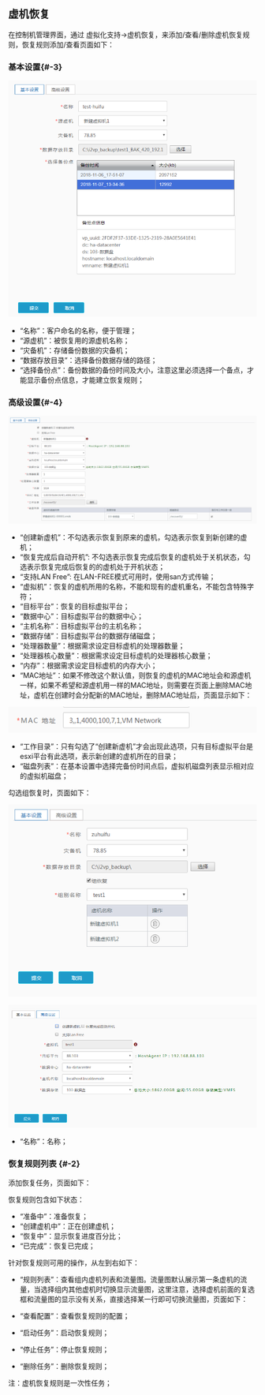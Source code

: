 ## 虚机恢复

在控制机管理界面，通过 虚拟化支持-&gt;虚机恢复，来添加/查看/删除虚机恢复规则，恢复规则添加/查看页面如下：

### 基本设置{#-3}

![说明: 1](/assets/V6.11811081018.png)

* “名称”：客户命名的名称，便于管理；
* “源虚机”：被恢复用的源虚机名称；
* “灾备机”：存储备份数据的灾备机；
* “数据存放目录”：选择备份数据存储的路径；
* “选择备份点”：备份数据的备份时间及大小，注意这里必须选择一个备点，才能显示备份点信息，才能建立恢复规则；

### 高级设置{#-4}

![说明: 1](/assets/V6.11811081019.png)

* “创建新虚机”：不勾选表示恢复到原来的虚机，勾选表示恢复到新创建的虚机；
* “恢复完成后自动开机”: 不勾选表示恢复完成后恢复的虚机处于关机状态，勾选表示恢复完成后恢复的的虚机处于开机状态；
* “支持LAN Free”: 在LAN-FREE模式可用时，使用san方式传输；
* “虚拟机”：恢复的虚机所用的名称，不能和现有的虚机重名，不能包含特殊字符；
* “目标平台”：恢复的目标虚拟平台；
* “数据中心”：目标虚拟平台的数据中心；
* “主机名称”：目标虚拟平台的主机名称；
* “数据存储”：目标虚拟平台的数据存储磁盘；
* “处理器数量”：根据需求设定目标虚机的处理器数量；
* “处理器核心数量”：根据需求设定目标虚机的处理器核心数量；
* “内存”：根据需求设定目标虚机的内存大小；
* “MAC地址”：如果不修改这个默认值，则恢复的虚机的MAC地址会和源虚机一样，如果不希望和源虚机用一样的MAC地址，则需要在页面上删除MAC地址，虚机在创建时会分配新的MAC地址，删除MAC地址后，页面显示如下：

![说明: 1](/assets/V6.11811081039.png)

* “工作目录”：只有勾选了“创建新虚机”才会出现此选项，只有目标虚拟平台是esxi平台有此选项，表示新创建的虚机所在的目录；
* “磁盘列表”：在基本设置中选择完备份时间点后，虚拟机磁盘列表显示相对应的虚拟机磁盘；

勾选组恢复时，页面如下：

![说明: 1](/assets/V6.11811081027.png)

![说明: 1](/assets/V6.11811081028.png)

* “名称”：名称；

### 恢复规则列表 {#-2}

添加恢复任务，页面如下：



恢复规则包含如下状态：

* “准备中”：准备恢复；
* “创建虚机中”：正在创建虚机；
* “恢复中”：显示恢复进度百分比；
* “已完成”：恢复已完成；

针对恢复规则可用的操作，从左到右如下：

* “规则列表”：查看组内虚机列表和流量图。流量图默认展示第一条虚机的流量，当选择组内其他虚机时切换显示流量图，这里注意，选择虚机前面的复选框和流量图的显示没有关系，直接选择某一行即可切换流量图，页面如下：


* “查看配置”：查看恢复规则的配置；


* “启动任务”：启动恢复规则；
* “停止任务”：停止恢复规则；
* “删除任务”：删除恢复规则；

注：虚机恢复规则是一次性任务；
